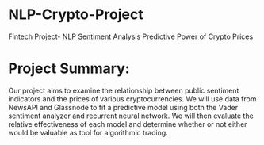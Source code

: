 # NLP-Crypto-Project
Fintech Project- NLP Sentiment Analysis Predictive Power of Crypto Prices

# Project Summary:
Our project aims to examine the relationship between public sentiment indicators and the prices of various cryptocurrencies. We will use data from NewsAPI and Glassnode to fit a predictive model using both the Vader sentiment analyzer and recurrent neural network. We will then evaluate the relative effectiveness of each model and determine whether or not either would be valuable as tool for algorithmic trading.
